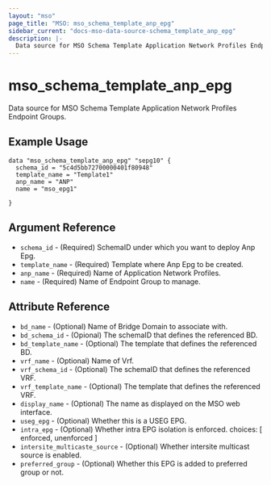 ```yaml
---
layout: "mso"
page_title: "MSO: mso_schema_template_anp_epg"
sidebar_current: "docs-mso-data-source-schema_template_anp_epg"
description: |-
  Data source for MSO Schema Template Application Network Profiles Endpoint Groups.
---
```


# mso_schema_template_anp_epg #

Data source for MSO Schema Template Application Network Profiles Endpoint Groups.

## Example Usage ##

```hcl
data "mso_schema_template_anp_epg" "sepg10" {
  schema_id = "5c4d5bb72700000401f80948"
  template_name = "Template1"
  anp_name = "ANP"
  name = "mso_epg1"

}
```

## Argument Reference ##

* `schema_id` - (Required) SchemaID under which you want to deploy Anp Epg.
* `template_name` - (Required) Template where Anp Epg to be created.
* `anp_name` - (Required) Name of Application Network Profiles.
* `name` - (Required) Name of Endpoint Group to manage.

## Attribute Reference ##

* `bd_name` - (Optional) Name of Bridge Domain to associate with.
* `bd_schema_id` - (Opional) The schemaID that defines the referenced BD.
* `bd_template_name` - (Optional) The template that defines the referenced BD.
* `vrf_name` - (Optional) Name of Vrf.
* `vrf_schema_id` - (Optional) The schemaID that defines the referenced VRF.
* `vrf_template_name` - (Optional) The template that defines the referenced VRF.
* `display_name` - (Optional) The name as displayed on the MSO web interface.
* `useg_epg` - (Optional) Whether this is a USEG EPG.
* `intra_epg` - (Optional) Whether intra EPG isolation is enforced. choices: [ enforced, unenforced ]
* `intersite_multicaste_source` - (Optional) Whether intersite multicast source is enabled.
* `preferred_group` - (Optional) Whether this EPG is added to preferred group or not.
